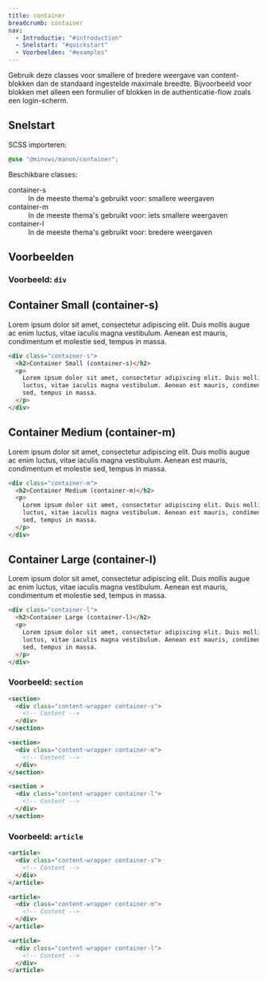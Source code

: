 ```yaml
---
title: container
breadcrumb: container
nav:
  - Introductie: "#introduction"
  - Snelstart: "#quickstart"
  - Voorbeelden: "#examples"
---
```


Gebruik deze classes voor smallere of bredere weergave van content-blokken dan de standaard ingestelde maximale breedte.
Bijvoorbeeld voor blokken met alleen een formulier of blokken in de authenticatie-flow zoals een login-scherm.

<h2 id="quick-start">Snelstart</h2>

SCSS importeren:

```scss
@use "@minvws/manon/container";
```

Beschikbare classes:

<dl>
  <div>
    <dt>container-s</dt>
    <dd>In de meeste thema's gebruikt voor: smallere weergaven</dd>
  </div>

  <div>
    <dt>container-m</dt>
    <dd>In de meeste thema's gebruikt voor: iets smallere weergaven</dd>
  </div>

  <div>
    <dt>container-l</dt>
    <dd>In de meeste thema's gebruikt voor: bredere weergaven</dd>
  </div>
</dl>

<h2 id="examples">Voorbeelden</h2>

### Voorbeeld: `div`

<div class="container-s">
  <h2>Container Small (container-s)</h2>
  <p>
    Lorem ipsum dolor sit amet, consectetur adipiscing elit. Duis mollis augue ac enim
    luctus, vitae iaculis magna vestibulum. Aenean est mauris, condimentum et molestie
    sed, tempus in massa.
  </p>
</div>

```html
<div class="container-s">
  <h2>Container Small (container-s)</h2>
  <p>
    Lorem ipsum dolor sit amet, consectetur adipiscing elit. Duis mollis augue ac enim
    luctus, vitae iaculis magna vestibulum. Aenean est mauris, condimentum et molestie
    sed, tempus in massa.
  </p>
</div>
```

<div class="container-m">
  <h2>Container Medium (container-m)</h2>
  <p>
    Lorem ipsum dolor sit amet, consectetur adipiscing elit. Duis mollis augue ac enim
    luctus, vitae iaculis magna vestibulum. Aenean est mauris, condimentum et molestie
    sed, tempus in massa.
  </p>
</div>

```html
<div class="container-m">
  <h2>Container Medium (container-m)</h2>
  <p>
    Lorem ipsum dolor sit amet, consectetur adipiscing elit. Duis mollis augue ac enim
    luctus, vitae iaculis magna vestibulum. Aenean est mauris, condimentum et molestie
    sed, tempus in massa.
  </p>
</div>
```

<div class="container-l">
  <h2>Container Large (container-l)</h2>
  <p>
    Lorem ipsum dolor sit amet, consectetur adipiscing elit. Duis mollis augue ac enim
    luctus, vitae iaculis magna vestibulum. Aenean est mauris, condimentum et molestie
    sed, tempus in massa.
  </p>
</div>

```html
<div class="container-l">
  <h2>Container Large (container-l)</h2>
  <p>
    Lorem ipsum dolor sit amet, consectetur adipiscing elit. Duis mollis augue ac enim
    luctus, vitae iaculis magna vestibulum. Aenean est mauris, condimentum et molestie
    sed, tempus in massa.
  </p>
</div>
```

### Voorbeeld: `section`

```html
<section>
  <div class="content-wrapper container-s">
    <!-- Content -->
  </div>
</section>

<section>
  <div class="content-wrapper container-m">
    <!-- Content -->
  </div>
</section>

<section >
  <div class="content-wrapper container-l">
    <!-- Content -->
  </div>
</section>
```

### Voorbeeld: `article`

```html
<article>
  <div class="content-wrapper container-s">
    <!-- Content -->
  </div>
</article>

<article>
  <div class="content-wrapper container-m">
    <!-- Content -->
  </div>
</article>

<article>
  <div class="content-wrapper container-l">
    <!-- Content -->
  </div>
</article>
```
